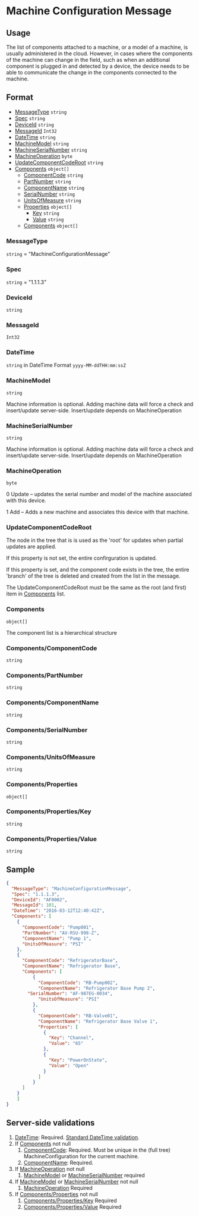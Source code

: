 # Machine Configuration Message
## Usage
The list of components attached to a machine, or a model of a machine, is usually administered in the cloud. However, in cases where the components of the machine can change in the field, such as when an additional component is plugged in and detected by a device, the device needs to be able to communicate the change in the components connected to the machine.

## Format
* [MessageType](#messagetype) ```string```
* [Spec](#spec) ```string```
* [DeviceId](#deviceid) ```string```
* [MessageId](#messageid) ```Int32```
* [DateTime](#datetime) ```string```
* [MachineModel](#machinemodel) ```string```
* [MachineSerialNumber](#machineserialnumber) ```string```
* [MachineOperation](#machineoperation) ```byte```
* [UpdateComponentCodeRoot](#updatecomponentcoderoot) ```string``` 
* [Components](#components) ```object[]```
    * [ComponentCode](#componentscomponentcode) ```string```
    * [PartNumber](#componentspartnumber) ```string```
    * [ComponentName](#componentscomponentname) ```string```
    * [SerialNumber](#componentsserialnumber) ```string```
    * [UnitsOfMeasure](#componentsunitsofmeasure) ```string```
    * [Properties](#componentsproperties) ```object[]```
        * [Key](#componentspropertieskey) ```string```
        * [Value](#componentspropertiesvalue) ```string```
    * [Components](#components) ```object[]```

### MessageType
```string``` = "MachineConfigurationMessage"
### Spec
```string``` = "1.1.1.3"
### DeviceId
```string``` 
### MessageId
```Int32```
### DateTime
```string``` in DateTime Format ```yyyy-MM-ddTHH:mm:ssZ```
### MachineModel
```string```

Machine information is optional. Adding machine data will force a check and insert/update server-side. Insert/update depends on MachineOperation
### MachineSerialNumber
```string```

Machine information is optional. Adding machine data will force a check and insert/update server-side. Insert/update depends on MachineOperation
### MachineOperation
```byte```

0 Update – updates the serial number and model of the machine associated with this device. 

1 Add – Adds a new machine and associates this device with that machine.
### UpdateComponentCodeRoot
The node in the tree that is is used as the 'root' for updates when partial updates are applied.

If this property is not set, the entire confirguration is updated.

If this property is set, and the component code exists in the tree, the entire 'branch' of the tree is deleted and created from the list in the message.

The UpdateComponentCodeRoot must be the same as the root (and first) item in [Components](#components) list.

### Components
```object[]```

The component list is a hierarchical structure 
### Components/ComponentCode
```string```
### Components/PartNumber
```string```
### Components/ComponentName
```string```
### Components/SerialNumber
```string```
### Components/UnitsOfMeasure
```string```
### Components/Properties
```object[]```
### Components/Properties/Key
```string```
### Components/Properties/Value
```string```

## Sample
```JSON
{
  "MessageType": "MachineConfigurationMessage",
  "Spec": "1.1.1.3",
  "DeviceId": "AF0002",
  "MessageId": 101,
  "DateTime": "2016-03-12T12:40:42Z",
  "Components": [
    {
      "ComponentCode": "Pump001",
      "PartNumber": "AV-RSU-998-Z",
      "ComponentName": "Pump 1",
      "UnitsOfMeasure": "PSI"
    },
    {
      "ComponentCode": "RefrigeratorBase",
      "ComponentName": "Refrigerator Base",
      "Components": [
          {
            "ComponentCode": "RB-Pump002",
            "ComponentName": "Refrigerator Base Pump 2",
	    "SerialNumber": "AF-987EG-0034",
            "UnitsOfMeasure": "PSI"
          },
          {
            "ComponentCode": "RB-Valve01",
            "ComponentName": "Refrigerator Base Valve 1",
            "Properties": [
              {
                "Key": "Channel",
                "Value": "65"
              },
              {
                "Key": "PowerOnState",
                "Value": "Open"
              }
            ]
          }
      ]
    }
    ]
}
```

## Server-side validations
1.	[DateTime](#datetime): Required. [Standard DateTime validation](../00-UsageNotes/DateTime-Formatting.md#standardddateTimevalidation).
2.	If [Components](#components) not null
    1. [ComponentCode](#componentscomponentcode): Required. Must be unique in the (full tree) MachineConfiguration for the current machine.
    2. [ComponentName](#componentscomponentname): Required.
3. If [MachineOperation](#machineoperation) not null
    1. [MachineModel](#machinemodel) or [MachineSerialNumber](#machineserialnumber) required
4. If [MachineModel](#machinemodel) or [MachineSerialNumber](#machineserialnumber) not null
    1. [MachineOperation](#machineoperation) Required
5. If [Components/Properties](#componentsproperties) not null
    1. [Components/Properties/Key](#componentspropertieskey) Required
    2. [Components/Properties/Value](#componentspropertiesvalue) Required